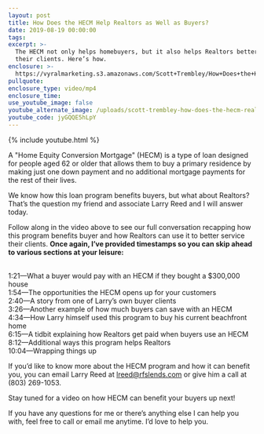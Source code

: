 ```yaml
---
layout: post
title: How Does the HECM Help Realtors as Well as Buyers?
date: 2019-08-19 00:00:00
tags:
excerpt: >-
  The HECM not only helps homebuyers, but it also helps Realtors better service
  their clients. Here’s how.
enclosure: >-
  https://vyralmarketing.s3.amazonaws.com/Scott+Trembley/How+Does+the+HECM+Help+Realtors+as+Well+as+Buyers_.mp4
pullquote:
enclosure_type: video/mp4
enclosure_time:
use_youtube_image: false
youtube_alternate_image: /uploads/scott-trembley-how-does-the-hecm-realtors-and-buyers-youtube.png
youtube_code: jyGQQE5hLpY
---
```


{% include youtube.html %}

A "Home Equity Conversion Mortgage" (HECM) is a type of loan designed for people aged 62 or older that allows them to buy a primary residence by making just one down payment and no additional mortgage payments for the rest of their lives.&nbsp;

We know how this loan program benefits buyers, but what about Realtors? That’s the question my friend and associate Larry Reed and I will answer today.&nbsp;

Follow along in the video above to see our full conversation recapping how this program benefits buyer and how Realtors can use it to better service their clients. **Once again, I’ve provided timestamps so you can skip ahead to various sections at your leisure:**

<br>1:21—What a buyer would pay with an HECM if they bought a $300,000 house<br>1:54—The opportunities the HECM opens up for your customers&nbsp;<br>2:40—A story from one of Larry’s own buyer clients&nbsp;<br>3:26—Another example of how much buyers can save with an HECM<br>4:34—How Larry himself used this program to buy his current beachfront home<br>6:15—A tidbit explaining how Realtors get paid when buyers use an HECM<br>8:12—Additional ways this program helps Realtors&nbsp;<br>10:04—Wrapping things up

If you’d like to know more about the HECM program and how it can benefit you, you can email Larry Reed at [lreed@rfslends.com](mailto:lreed@rfslends.com) or give him a call at (803) 269-1053.&nbsp;

Stay tuned for a video on how HECM can benefit your buyers up next\!

If you have any questions for me or there’s anything else I can help you with, feel free to call or email me anytime. I’d love to help you.